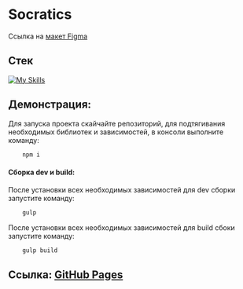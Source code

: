# Socratics

Ссылка на [макет Figma](https://www.figma.com/file/GHtb4mxI9qM5vlDXUtJzsd/%D0%A1%D0%BE%D0%BA%D1%80%D0%B0%D1%82%D0%B8%D0%BA%D0%B0---%D0%B7%D0%B0%D0%BF%D0%BE%D0%BB%D0%BD%D0%B8-%D1%84%D0%BE%D1%80%D0%BC%D1%83?type=design&node-id=0-1&mode=design&t=bbZE7ZczZhY8BXOI-0)

## Стек
[![My Skills](https://skillicons.dev/icons?i=html,sass,js,gulp)](https://skillicons.dev)

## Демонстрация:
Для запуска проекта скайчайте репозиторий, для подтягивания необходимых библиотек и зависимостей, в консоли выполните команду:
```JavaScript
    npm i
```

#### Сборка dev и build:
После установки всех необходимых зависимостей для dev сборки запустите команду:
```JavaScript
    gulp
```
После установки всех необходимых зависимостей для build сбоки запустите команду:
```JavaScript
    gulp build
```

## Ссылка: [GitHub Pages](https://artyomxxx.github.io/Socratics/)